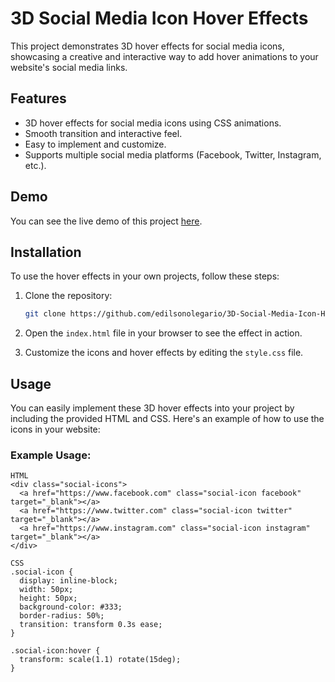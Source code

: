 # 3D Social Media Icon Hover Effects

This project demonstrates 3D hover effects for social media icons, showcasing a creative and interactive way to add hover animations to your website's social media links.

## Features

- 3D hover effects for social media icons using CSS animations.
- Smooth transition and interactive feel.
- Easy to implement and customize.
- Supports multiple social media platforms (Facebook, Twitter, Instagram, etc.).

## Demo

You can see the live demo of this project [here](https://edilsonolegario.github.io/3D-Social-Media-Icon-Hover-Effects/).

## Installation

To use the hover effects in your own projects, follow these steps:

1. Clone the repository:
    ```bash
    git clone https://github.com/edilsonolegario/3D-Social-Media-Icon-Hover-Effects
    ```

2. Open the `index.html` file in your browser to see the effect in action.

3. Customize the icons and hover effects by editing the `style.css` file.

## Usage

You can easily implement these 3D hover effects into your project by including the provided HTML and CSS. Here's an example of how to use the icons in your website:

### Example Usage:

```
HTML
<div class="social-icons">
  <a href="https://www.facebook.com" class="social-icon facebook" target="_blank"></a>
  <a href="https://www.twitter.com" class="social-icon twitter" target="_blank"></a>
  <a href="https://www.instagram.com" class="social-icon instagram" target="_blank"></a>
</div>

CSS
.social-icon {
  display: inline-block;
  width: 50px;
  height: 50px;
  background-color: #333;
  border-radius: 50%;
  transition: transform 0.3s ease;
}

.social-icon:hover {
  transform: scale(1.1) rotate(15deg);
}
